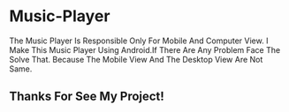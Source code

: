 # Music-Player
The Music Player Is Responsible Only For Mobile And Computer View.
I Make This Music Player Using Android.If There Are Any Problem Face The Solve That.
Because The Mobile View And The Desktop View Are Not Same.

## Thanks For See My Project!
